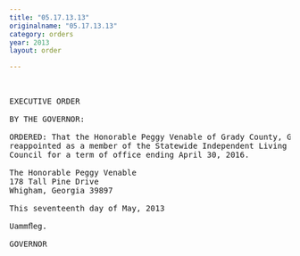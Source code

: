 ```yaml
---
title: "05.17.13.13"
originalname: "05.17.13.13"
category: orders
year: 2013
layout: order

---
```

<pre>
 

EXECUTIVE ORDER

BY THE GOVERNOR:

ORDERED: That the Honorable Peggy Venable of Grady County, Georgia, is
reappointed as a member of the Statewide Independent Living
Council for a term of office ending April 30, 2016.

The Honorable Peggy Venable
178 Tall Pine Drive
Whigham, Georgia 39897

This seventeenth day of May, 2013

Uammﬂeg.

GOVERNOR

</pre>
